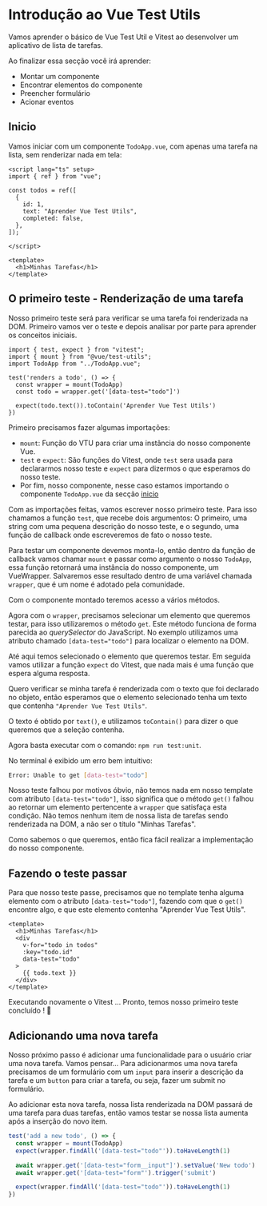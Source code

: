 # Introdução ao Vue Test Utils

Vamos aprender o básico de Vue Test Util e Vitest ao desenvolver um aplicativo de lista de tarefas.

Ao finalizar essa secção você irá aprender:
- Montar um componente
- Encontrar elementos do componente
- Preencher formulário
- Acionar eventos 

## Inicio

Vamos iniciar com um componente `TodoApp.vue`, com apenas uma tarefa na lista, sem renderizar nada em tela:

```vue
<script lang="ts" setup>
import { ref } from "vue";

const todos = ref([
  {
    id: 1,
    text: "Aprender Vue Test Utils",
    completed: false,
  },
]);

</script>

<template>
  <h1>Minhas Tarefas</h1>
</template>

```

## O primeiro teste - Renderização de uma tarefa
Nosso primeiro teste será para verificar se uma tarefa foi renderizada na DOM. Primeiro vamos ver o teste e depois analisar por parte para aprender os  conceitos iniciais.

```ts:line-numbers
import { test, expect } from "vitest";
import { mount } from "@vue/test-utils";
import TodoApp from "../TodoApp.vue";

test('renders a todo', () => {
  const wrapper = mount(TodoApp)
  const todo = wrapper.get('[data-test="todo"]')

  expect(todo.text()).toContain('Aprender Vue Test Utils')
})

```


Primeiro precisamos fazer algumas importações:

- `mount`: Função do VTU para criar uma instância do nosso componente Vue.
- `test` e `expect`: São funções do Vitest, onde `test` sera usada para declararmos nosso teste e `expect` para dizermos o que esperamos do nosso teste.
- Por fim, nosso componente, nesse caso estamos importando o componente `TodoApp.vue` da secção [inicio](#inicio)

Com as importações feitas, vamos escrever nosso primeiro teste. Para isso chamamos a função `test`, que recebe dois argumentos: O primeiro, uma string com uma pequena descrição do nosso teste, e o segundo, uma função de callback onde escreveremos de fato o nosso teste.

Para testar um componente devemos monta-lo, então dentro da função de callback vamos chamar `mount` e passar como argumento o nosso `TodoApp`, essa função retornará uma instância do nosso componente, um VueWrapper. Salvaremos esse resultado dentro de uma variável chamada `wrapper`, que é um nome é adotado pela comunidade.

Com o componente montado teremos acesso a vários métodos.

Agora com o `wrapper`, precisamos selecionar um elemento que queremos testar, para isso utilizaremos o método `get`.
Este método funciona de forma parecida ao *querySelector* do JavaScript. No exemplo utilizamos uma atributo chamado `[data-test="todo"]` para localizar o elemento na DOM.

Até aqui temos selecionado o elemento que queremos testar. Em seguida vamos utilizar a função `expect` do Vitest,
que nada mais é uma função que espera alguma resposta.

Quero verificar se minha tarefa é renderizada com o texto que foi declarado no objeto, então esperamos que o elemento selecionado tenha um texto que contenha `"Aprender Vue Test Utils"`. 

O texto é obtido por `text()`, e utilizamos `toContain()` para dizer o que queremos que a seleção contenha.

Agora basta executar com o comando: `npm run test:unit`.

No terminal é exibido um erro bem intuitivo:

```bash
Error: Unable to get [data-test="todo"] 
```


Nosso teste falhou por motivos óbvio, não temos nada em nosso template com atributo `[data-test="todo"]`, isso significa que o método `get()` falhou ao retornar um elemento pertencente a `wrapper` que satisfaça esta condição. Não temos nenhum item de nossa lista de tarefas sendo renderizada na DOM, a não ser o título "Minhas Tarefas".

Como sabemos o que queremos, então fica fácil realizar a implementação do nosso componente.

## Fazendo o teste passar

Para que nosso teste passe, precisamos que no template tenha alguma elemento com o atributo `[data-test="todo"]`, fazendo com que o `get()` encontre algo, e que este elemento contenha "Aprender Vue Test Utils".

```vue
<template>
  <h1>Minhas Tarefas</h1>
  <div
    v-for="todo in todos"
    :key="todo.id"
    data-test="todo"
  >
    {{ todo.text }}
  </div>
</template>
```

Executando novamente o Vitest ...
Pronto, temos nosso primeiro teste concluído ! :tada:


## Adicionando uma nova tarefa

Nosso próximo passo é adicionar uma funcionalidade para o usuário criar uma nova tarefa. Vamos pensar...
Para adicionarmos uma nova tarefa precisamos de um formulário com um `input` para inserir a descrição da tarefa
e um `button` para criar a tarefa, ou seja, fazer um submit no formulário.

Ao adicionar esta nova tarefa, nossa lista renderizada na DOM passará de uma tarefa para duas tarefas, então vamos testar se nossa lista aumenta
após a inserção do novo item.

```ts
test('add a new todo', () => {
  const wrapper = mount(TodoApp)
  expect(wrapper.findAll('[data-test="todo"')).toHaveLength(1)

  await wrapper.get('[data-test="form__input"]').setValue('New todo')
  await wrapper.get('[data-test="form"').trigger('submit')

  expect(wrapper.findAll('[data-test="todo"')).toHaveLength(1)
})
```